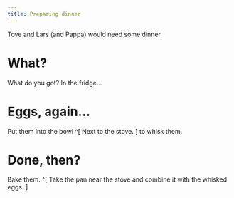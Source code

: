 ```yaml
---
title: Preparing dinner
---
```


Tove and Lars (and Pappa) would need some dinner.

# What?
What do you got? In the fridge...

# Eggs, again...
Put them into the bowl ^[ Next to the stove. ] to whisk them.

# Done, then?
Bake them. ^[ Take the pan near the stove and combine it with the whisked eggs. ]
